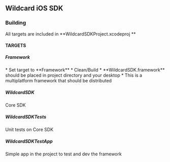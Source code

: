 <h2>Wildcard iOS SDK</h2>

<h3>Building</h3>

All targets are included in **WildcardSDKProject.xcodeproj
**

<h4>TARGETS</h4>

<h5>Framework</h5>
* Set target to **Framework**
* Clean/Build
* **WildcardSDK.framework** should be placed in project directory and your desktop
* This is a multiplatform framework that should be distributed

<h5>WildcardSDK</h5>

Core SDK

<h5>WildcardSDKTests</h5>

Unit tests on Core SDK

<h5>WildcardSDKTestApp</h5>

Simple app in the project to test and dev the framework



